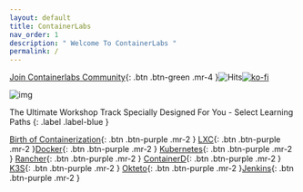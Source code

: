 ```yaml
---
layout: default
title: ContainerLabs
nav_order: 1
description: " Welcome To ContainerLabs "
permalink: /
---
```


[Join Containerlabs Community](https://discord.gg/rEvr7vq){: .btn .btn-green .mr-4 }![Hits](https://hitcounter.pythonanywhere.com/count/tag.svg?url=http%3A%2F%2Fcontainerlabs.kubedaily.com%2F)[![ko-fi](https://www.ko-fi.com/img/githubbutton_sm.svg)](https://ko-fi.com/K3K0E60M)

![img](https://raw.githubusercontent.com/sangam14/ContainerLabs/master/img/containerlabs_banner.jpg)




The Ultimate Workshop Track Specially Designed For You - Select Learning Paths 
{: .label .label-blue }


[Birth of Containerization](http://containerlabs.kubedaily.com/Birth_of_Containerization/README.html){: .btn .btn-purple .mr-2 }  [LXC](http://containerlabs.kubedaily.com/LXC/){: .btn .btn-purple .mr-2 }[Docker](http://containerlabs.kubedaily.com/Docker/Overview/){: .btn .btn-purple .mr-2 } [Kubernetes](){: .btn .btn-purple .mr-2 } [Rancher](){: .btn .btn-purple .mr-2 }  [ContainerD](){: .btn .btn-purple .mr-2 } [K3S](){: .btn .btn-purple .mr-2 } [Okteto](){: .btn .btn-purple .mr-2 }[Jenkins](){: .btn .btn-purple .mr-2 }

